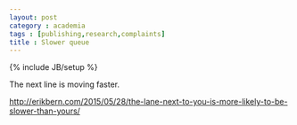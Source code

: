 ```yaml
---
layout: post
category : academia
tags : [publishing,research,complaints]
title : Slower queue
---
```

{% include JB/setup %}

The next line is moving faster.

http://erikbern.com/2015/05/28/the-lane-next-to-you-is-more-likely-to-be-slower-than-yours/